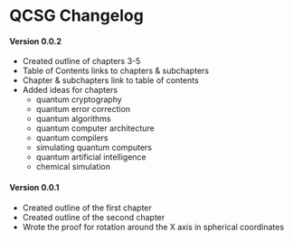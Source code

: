 # QCSG Changelog

#### Version 0.0.2

* Created outline of chapters 3-5
* Table of Contents links to chapters & subchapters
* Chapter & subchapters link to table of contents
* Added ideas for chapters 
  * quantum cryptography
  * quantum error correction
  * quantum algorithms
  * quantum computer architecture
  * quantum compilers
  * simulating quantum computers
  * quantum artificial intelligence
  * chemical simulation

#### Version 0.0.1

* Created outline of the first chapter
* Created outline of the second chapter
* Wrote the proof for rotation around the X axis in spherical coordinates

